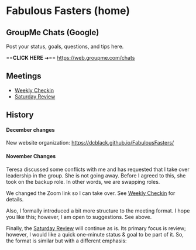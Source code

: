 # Fabulous Fasters (home)

## GroupMe Chats (Google)

Post your status, goals, questions, and tips here.

==**CLICK HERE** ➜== https://web.groupme.com/chats



## Meetings

- [Weekly Checkin](https://dcblack.github.io/FabulousFasters/WeeklyCheckin.html)
- [Saturday Review](https://dcblack.github.io/FabulousFasters/SaturdayReview.html)



## History

#### December changes

New website organization: https://dcblack.github.io/FabulousFasters/

#### November Changes

Teresa discussed some conflicts with me and has requested that I take over leadership in the group. She is not going away. Before I agreed to this, she took on the backup role. In other words, we are swapping roles.

We changed the Zoom link so I can take over. See [Weekly Checkin](https://dcblack.github.io/FabulousFasters/WeeklyCheckin.html) for details.

Also, I formally introduced a bit more structure to the meeting format. I hope you like this; however, I am open to suggestions. See above.

Finally, the [Saturday Review](https://dcblack.github.io/FabulousFasters/SaturdayReview.html) will continue as is. Its primary focus is review; however, I would like a quick one-minute status & goal to be part of it. So, the format is similar but with a different emphasis:

